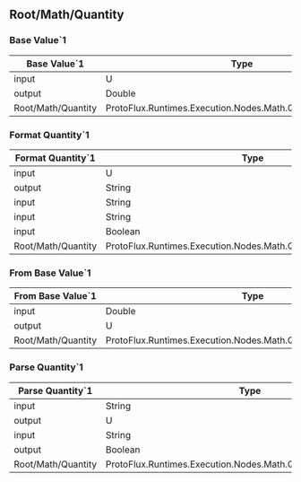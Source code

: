 <!-----------------------------------------------------------------------+
 ! This file has been generated using a script. Do not edit it manually. !
 ! Edit the individual node pages instead.                               !
 +----------------------------------------------------------------------->

## Root/Math/Quantity

### Base Value`1

<!-- embed:start:ProtoFlux.Runtimes.Execution.Nodes.Math.Quantity.BaseValue`1 -->
<!-- ProtofluxNode:start -->
| Base Value`1       | Type                                                         | Label |
| ------------------ | ------------------------------------------------------------ | ----- |
| input              | U                                                            | Value |
| output             | Double                                                       | *     |
| Root/Math/Quantity | ProtoFlux.Runtimes.Execution.Nodes.Math.Quantity.BaseValue`1 |       |
<!-- ProtofluxNode:end -->
<!-- embed:end:ProtoFlux.Runtimes.Execution.Nodes.Math.Quantity.BaseValue`1 -->


### Format Quantity`1

<!-- embed:start:ProtoFlux.Runtimes.Execution.Nodes.Math.Quantity.FormatQuantity`1 -->
<!-- ProtofluxNode:start -->
| Format Quantity`1  | Type                                                              | Label        |
| ------------------ | ----------------------------------------------------------------- | ------------ |
| input              | U                                                                 | Value        |
| output             | String                                                            | *            |
| input              | String                                                            | FormatUnit   |
| input              | String                                                            | FormatNumber |
| input              | Boolean                                                           | UseLongNames |
| Root/Math/Quantity | ProtoFlux.Runtimes.Execution.Nodes.Math.Quantity.FormatQuantity`1 |              |
<!-- ProtofluxNode:end -->
<!-- embed:end:ProtoFlux.Runtimes.Execution.Nodes.Math.Quantity.FormatQuantity`1 -->


### From Base Value`1

<!-- embed:start:ProtoFlux.Runtimes.Execution.Nodes.Math.Quantity.FromBaseValue`1 -->
<!-- ProtofluxNode:start -->
| From Base Value`1  | Type                                                             | Label     |
| ------------------ | ---------------------------------------------------------------- | --------- |
| input              | Double                                                           | BaseValue |
| output             | U                                                                | *         |
| Root/Math/Quantity | ProtoFlux.Runtimes.Execution.Nodes.Math.Quantity.FromBaseValue`1 |           |
<!-- ProtofluxNode:end -->
<!-- embed:end:ProtoFlux.Runtimes.Execution.Nodes.Math.Quantity.FromBaseValue`1 -->


### Parse Quantity`1

<!-- embed:start:ProtoFlux.Runtimes.Execution.Nodes.Math.Quantity.ParseQuantity`1 -->
<!-- ProtofluxNode:start -->
| Parse Quantity`1   | Type                                                             | Label       |
| ------------------ | ---------------------------------------------------------------- | ----------- |
| input              | String                                                           | Str         |
| output             | U                                                                | Value       |
| input              | String                                                           | DefaultUnit |
| output             | Boolean                                                          | IsParsed    |
| Root/Math/Quantity | ProtoFlux.Runtimes.Execution.Nodes.Math.Quantity.ParseQuantity`1 |             |
<!-- ProtofluxNode:end -->
<!-- embed:end:ProtoFlux.Runtimes.Execution.Nodes.Math.Quantity.ParseQuantity`1 -->


